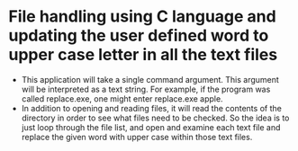 # File handling using C language and updating the user defined word to upper case letter in all the text files #
* This application will take a single command argument. This argument will be interpreted as a text string. For example, if the program was called replace.exe, one
 might enter replace.exe apple.
 * In addition to opening and reading files, it will read the contents of the directory in order to see what files need to be checked. So the idea is to just loop through the file list, and open and examine each text file and replace the given word with upper case within those text files. 
